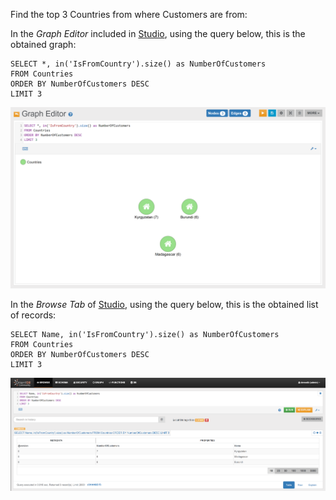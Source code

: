 Find the top 3 Countries from where Customers are from:

In the _Graph Editor_ included in [Studio](../../../studio/README.md), using the query below, this is the obtained graph:

<pre><code class="lang-sql">SELECT *, in('IsFromCountry').size() as NumberOfCustomers 
FROM Countries
ORDER BY NumberOfCustomers DESC 
LIMIT 3</code></pre>

![](../../../images/demo-dbs/social-travel-agency/query_19_graph.png)

In the _Browse Tab_ of [Studio](../../../studio/README.md), using the query below, this is the obtained list of records:

<pre><code class="lang-sql">SELECT Name, in('IsFromCountry').size() as NumberOfCustomers 
FROM Countries
ORDER BY NumberOfCustomers DESC 
LIMIT 3</code></pre>

![](../../../images/demo-dbs/social-travel-agency/query_19_browse.png)
